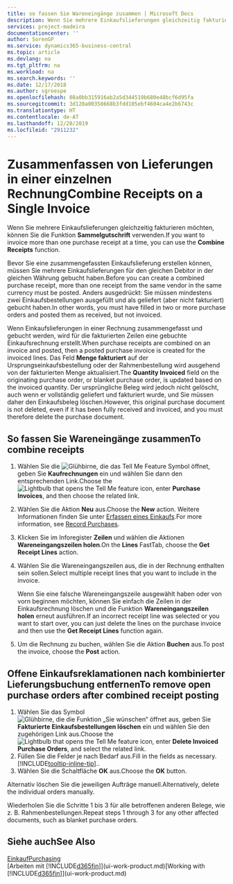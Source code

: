 ```yaml
---
title: so fassen Sie Wareneingänge zusammen | Microsoft Docs
description: Wenn Sie mehrere Einkaufslieferungen gleichzeitig fakturieren möchten, können Sie die Funktion Sammelgutschrift verwenden.
services: project-madeira
documentationcenter: ''
author: SorenGP
ms.service: dynamics365-business-central
ms.topic: article
ms.devlang: na
ms.tgt_pltfrm: na
ms.workload: na
ms.search.keywords: ''
ms.date: 12/17/2018
ms.author: sgroespe
ms.openlocfilehash: 08a0bb315916ab2a5d344519b680e48bcf6d95fa
ms.sourcegitcommit: 3d128a00358668b3fdd105ebf4604ca4e2b6743c
ms.translationtype: HT
ms.contentlocale: de-AT
ms.lasthandoff: 12/20/2019
ms.locfileid: "2911232"
---
```

# <a name="combine-receipts-on-a-single-invoice"></a><span data-ttu-id="5e14f-103">Zusammenfassen von Lieferungen in einer einzelnen Rechnung</span><span class="sxs-lookup"><span data-stu-id="5e14f-103">Combine Receipts on a Single Invoice</span></span>
<span data-ttu-id="5e14f-104">Wenn Sie mehrere Einkaufslieferungen gleichzeitig fakturieren möchten, können Sie die Funktion **Sammelgutschrift** verwenden.</span><span class="sxs-lookup"><span data-stu-id="5e14f-104">If you want to invoice more than one purchase receipt at a time, you can use the **Combine Receipts** function.</span></span>  

<span data-ttu-id="5e14f-105">Bevor Sie eine zusammengefassten Einkaufslieferung erstellen können, müssen Sie mehrere Einkaufslieferungen für den gleichen Debitor in der gleichen Währung gebucht haben.</span><span class="sxs-lookup"><span data-stu-id="5e14f-105">Before you can create a combined purchase receipt, more than one receipt from the same vendor in the same currency must be posted.</span></span> <span data-ttu-id="5e14f-106">Anders ausgedrückt: Sie müssen mindestens zwei Einkaufsbestellungen ausgefüllt und als geliefert (aber nicht fakturiert) gebucht haben.</span><span class="sxs-lookup"><span data-stu-id="5e14f-106">In other words, you must have filled in two or more purchase orders and posted them as received, but not invoiced.</span></span>  

<span data-ttu-id="5e14f-107">Wenn Einkaufslieferungen in einer Rechnung zusammengefasst und gebucht werden, wird für die fakturierten Zeilen eine gebuchte Einkaufsrechnung erstellt.</span><span class="sxs-lookup"><span data-stu-id="5e14f-107">When purchase receipts are combined on an invoice and posted, then a posted purchase invoice is created for the invoiced lines.</span></span> <span data-ttu-id="5e14f-108">Das Feld **Menge fakturiert** auf der Ursprungseinkaufsbestellung oder der Rahmenbestellung wird ausgehend von der fakturierten Menge aktualisiert.</span><span class="sxs-lookup"><span data-stu-id="5e14f-108">The **Quantity Invoiced** field on the originating purchase order, or blanket purchase order, is updated based on the invoiced quantity.</span></span> <span data-ttu-id="5e14f-109">Der ursprüngliche Beleg wird jedoch nicht gelöscht, auch wenn er vollständig geliefert und fakturiert wurde, und Sie müssen daher den Einkaufsbeleg löschen.</span><span class="sxs-lookup"><span data-stu-id="5e14f-109">However, this original purchase document is not deleted, even if it has been fully received and invoiced, and you must therefore delete the purchase document.</span></span>  

## <a name="to-combine-receipts"></a><span data-ttu-id="5e14f-110">So fassen Sie Wareneingänge zusammen</span><span class="sxs-lookup"><span data-stu-id="5e14f-110">To combine receipts</span></span>  
1. <span data-ttu-id="5e14f-111">Wählen Sie die ![Glühbirne, die das Tell Me Feature](media/ui-search/search_small.png "Tell Me-Funktion") Symbol öffnet, geben Sie **Kaufrechnungen** ein und wählen Sie dann den entsprechenden Link.</span><span class="sxs-lookup"><span data-stu-id="5e14f-111">Choose the ![Lightbulb that opens the Tell Me feature](media/ui-search/search_small.png "Tell me what you want to do") icon, enter **Purchase Invoices**, and then choose the related link.</span></span>  
2. <span data-ttu-id="5e14f-112">Wählen Sie die Aktion **Neu** aus.</span><span class="sxs-lookup"><span data-stu-id="5e14f-112">Choose the **New** action.</span></span> <span data-ttu-id="5e14f-113">Weitere Informationen finden Sie unter [Erfassen eines Einkaufs](purchasing-how-record-purchases.md).</span><span class="sxs-lookup"><span data-stu-id="5e14f-113">For more information, see [Record Purchases](purchasing-how-record-purchases.md).</span></span>  
3. <span data-ttu-id="5e14f-114">Klicken Sie im Inforegister **Zeilen** und wählen die  Aktionen **Wareneingangszeilen holen**.</span><span class="sxs-lookup"><span data-stu-id="5e14f-114">On the **Lines** FastTab, choose the **Get Receipt Lines** action.</span></span>  
4. <span data-ttu-id="5e14f-115">Wählen Sie die Wareneingangszeilen aus, die in der Rechnung enthalten sein sollen.</span><span class="sxs-lookup"><span data-stu-id="5e14f-115">Select multiple receipt lines that you want to include in the invoice.</span></span>  

    <span data-ttu-id="5e14f-116">Wenn Sie eine falsche Wareneingangszeile ausgewählt haben oder von vorn beginnen möchten, können Sie einfach die Zeilen in der Einkaufsrechnung löschen und die Funktion **Wareneingangszeilen holen** erneut ausführen.</span><span class="sxs-lookup"><span data-stu-id="5e14f-116">If an incorrect receipt line was selected or you want to start over, you can just delete the lines on the purchase invoice and then use the **Get Receipt Lines** function again.</span></span>  
5. <span data-ttu-id="5e14f-117">Um die Rechnung zu buchen, wählen Sie die Aktion **Buchen** aus.</span><span class="sxs-lookup"><span data-stu-id="5e14f-117">To post the invoice, choose the **Post** action.</span></span>  

## <a name="to-remove-open-purchase-orders-after-combined-receipt-posting"></a><span data-ttu-id="5e14f-118">Offene Einkaufsreklamationen nach kombinierter Lieferungsbuchung entfernen</span><span class="sxs-lookup"><span data-stu-id="5e14f-118">To remove open purchase orders after combined receipt posting</span></span>  
1. <span data-ttu-id="5e14f-119">Wählen Sie das Symbol ![Glühbirne, die die Funktion „Sie wünschen“ öffnet](media/ui-search/search_small.png "Tell Me-Funktion") aus, geben Sie **Fakturierte Einkaufsbestellungen löschen** ein und wählen Sie den zugehörigen Link aus.</span><span class="sxs-lookup"><span data-stu-id="5e14f-119">Choose the ![Lightbulb that opens the Tell Me feature](media/ui-search/search_small.png "Tell me what you want to do") icon, enter **Delete Invoiced Purchase Orders**, and select the related link.</span></span>  
2. <span data-ttu-id="5e14f-120">Füllen Sie die Felder je nach Bedarf aus.</span><span class="sxs-lookup"><span data-stu-id="5e14f-120">Fill in the fields as necessary.</span></span> [!INCLUDE[tooltip-inline-tip](includes/tooltip-inline-tip_md.md)]<span data-ttu-id="5e14f-121">.</span><span class="sxs-lookup"><span data-stu-id="5e14f-121">.</span></span>
3. <span data-ttu-id="5e14f-122">Wählen Sie die Schaltfläche **OK** aus.</span><span class="sxs-lookup"><span data-stu-id="5e14f-122">Choose the **OK** button.</span></span>  

<span data-ttu-id="5e14f-123">Alternativ löschen Sie die jeweiligen Aufträge manuell.</span><span class="sxs-lookup"><span data-stu-id="5e14f-123">Alternatively, delete the individual orders manually.</span></span>

<span data-ttu-id="5e14f-124">Wiederholen Sie die Schritte 1 bis 3 für alle betroffenen anderen Belege, wie z. B. Rahmenbestellungen.</span><span class="sxs-lookup"><span data-stu-id="5e14f-124">Repeat steps 1 through 3 for any other affected documents, such as blanket purchase orders.</span></span>

## <a name="see-also"></a><span data-ttu-id="5e14f-125">Siehe auch</span><span class="sxs-lookup"><span data-stu-id="5e14f-125">See Also</span></span>  
[<span data-ttu-id="5e14f-126">Einkauf</span><span class="sxs-lookup"><span data-stu-id="5e14f-126">Purchasing</span></span>](purchasing-manage-purchasing.md)  
<span data-ttu-id="5e14f-127">[Arbeiten mit [!INCLUDE[d365fin](includes/d365fin_md.md)]](ui-work-product.md)</span><span class="sxs-lookup"><span data-stu-id="5e14f-127">[Working with [!INCLUDE[d365fin](includes/d365fin_md.md)]](ui-work-product.md)</span></span>
